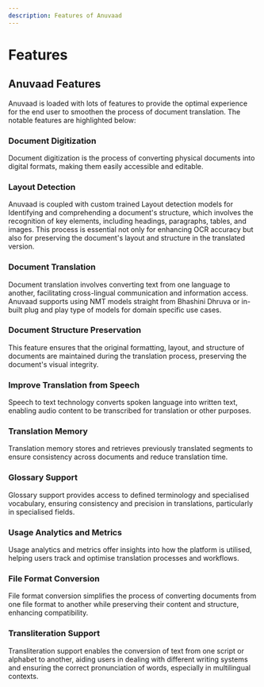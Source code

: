 ```yaml
---
description: Features of Anuvaad
---
```


# Features

## Anuvaad Features

Anuvaad is loaded with lots of features to provide the optimal experience for the end user to smoothen the process of document translation. The notable features are highlighted below:

### Document Digitization

Document digitization is the process of converting physical documents into digital formats, making them easily accessible and editable.

### Layout Detection

Anuvaad is coupled with custom trained Layout detection models for Identifying and comprehending a document's structure, which involves the recognition of key elements, including headings, paragraphs, tables, and images. This process is essential not only for enhancing OCR accuracy but also for preserving the document's layout and structure in the translated version.

### Document Translation

Document translation involves converting text from one language to another, facilitating cross-lingual communication and information access. Anuvaad supports using NMT models straight from Bhashini Dhruva or in-built plug and play type of models for domain specific use cases.

### Document Structure Preservation

This feature ensures that the original formatting, layout, and structure of documents are maintained during the translation process, preserving the document's visual integrity.

### Improve Translation from Speech

Speech to text technology converts spoken language into written text, enabling audio content to be transcribed for translation or other purposes.

### Translation Memory

Translation memory stores and retrieves previously translated segments to ensure consistency across documents and reduce translation time.

### Glossary Support

Glossary support provides access to defined terminology and specialised vocabulary, ensuring consistency and precision in translations, particularly in specialised fields.

### Usage Analytics and Metrics

Usage analytics and metrics offer insights into how the platform is utilised, helping users track and optimise translation processes and workflows.

### File Format Conversion

File format conversion simplifies the process of converting documents from one file format to another while preserving their content and structure, enhancing compatibility.

### Transliteration Support

Transliteration support enables the conversion of text from one script or alphabet to another, aiding users in dealing with different writing systems and ensuring the correct pronunciation of words, especially in multilingual contexts.
